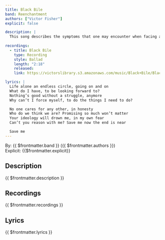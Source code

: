 ```yaml
---
title: Black Bile
band: Reenchantment
authors: ["Victor Fisher"]
explicit: false

description: |
  This song describes the symptoms that one may encounter when facing a loss of meaning in their life. It was recorded with the use of traditional instrumentation.
  
recordings:
  - title: Black Bile
    type: Recording
    style: Ballad
    length: "2:18"
    released: 
    link: https://victorslibrary.s3.amazonaws.com/music/Black+Bile/Black+Bile.mp3

lyrics: |
  Life alone an endless circle, going on and on
  What do I have, to be looking forward to?
  Nothing’s good without a struggle, anymore
  Why can’t I force myself, to do the things I need to do?

  No one cares for any other, in honesty
  Who do we think we are? Promising so much won’t matter
  Your ideology will drown me, in my own fear
  Can’t you reason with me? Save me now the end is near

  Save me
---
```


By: {{ $frontmatter.band }} ({{ $frontmatter.authors }})  
Explicit: {{$frontmatter.explicit}}

## Description

{{ $frontmatter.description }}

## Recordings

{{ $frontmatter.recordings }}

## Lyrics

{{ $frontmatter.lyrics }}
